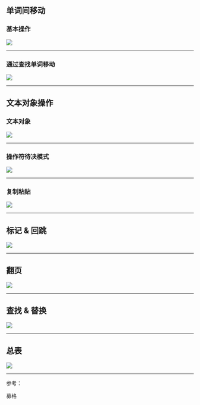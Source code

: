 ## 单词间移动

### 基本操作

![](https://note-taking-1258869021.cos.ap-beijing.myqcloud.com/Tools/vim_1.png)

***

### 通过查找单词移动

![](https://note-taking-1258869021.cos.ap-beijing.myqcloud.com/Tools/vim_2.png)

***

## 文本对象操作

### 文本对象

![](https://note-taking-1258869021.cos.ap-beijing.myqcloud.com/Tools/vim_3.png)

***

### 操作符待决模式

![](https://note-taking-1258869021.cos.ap-beijing.myqcloud.com/Tools/vim_4.png)

***

### 复制粘贴

![](https://note-taking-1258869021.cos.ap-beijing.myqcloud.com/Tools/vim_5.png)

***

## 标记 & 回跳

![](https://note-taking-1258869021.cos.ap-beijing.myqcloud.com/Tools/vim_6.png)

***

## 翻页

![](https://note-taking-1258869021.cos.ap-beijing.myqcloud.com/Tools/vim_7.png)

***

## 查找 & 替换

![](https://note-taking-1258869021.cos.ap-beijing.myqcloud.com/Tools/vim_8.png)

***

## 总表

![](https://note-taking-1258869021.cos.ap-beijing.myqcloud.com/Tools/vim_cheat_sheet_for_programmers_print.png)

***

参考：

募格